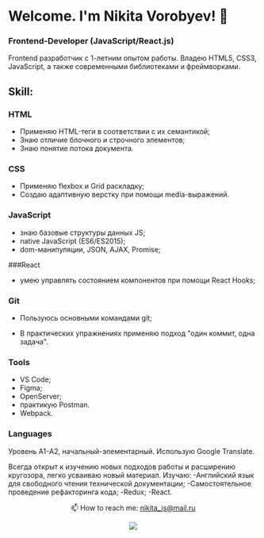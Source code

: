 # Welcome. I'm Nikita Vorobyev! 👋
### Frontend-Developer (JavaScript/React.js)

Frontend разработчик с 1-летним опытом работы. Владею HTML5, CSS3, JavaScript, а также современными библиотеками и фреймворками.

## Skill:

### HTML
- Применяю HTML-теги в соответствии с их семантикой;
- Знаю отличие блочного и строчного элементов;
- Знаю понятие потока документа.

### CSS
- Применяю flexbox и Grid раскладку;
- Создаю адаптивную верстку при помощи media-выражений.


### JavaScript 
- знаю базовые структуры данных JS;
-  native JavaScript (ES6/ES2015);
-  dom-манипуляции, JSON, AJAX, Promise;
<!-- - умею работать с асинхронными функциями;
- использую современные возможности ECMAScript 2015+. -->

###React
- умею управлять состоянием компонентов при помощи React Hooks;

<!-- ### React
- умею создавать приложения при помощи Create React App;
- умею создавать отдельные страницы при помощи React Router;
- умею управлять состоянием компонентов при помощи React Hooks; -->

### Git
- Пользуюсь основными командами git;
<!-- - умею создавать пулл реквесты; -->
- В практических упражнениях применяю подход "один коммит, одна задача".

### Tools
- VS Code;
- Figma;
- OpenServer;
- практикую Postman.
- Webpack.
<!-- В качестве основной рабочей ОС использую Windows 10. Для кодинга пользуюсь VS Code с множеством доп.плагинов, ускоряющих и корректирующих процесс кодинга. -->

### Languages
Уровень A1-А2, начальный-элементарный. Использую Google Translate.

Всегда открыт к изучению новых подходов работы и расширению кругозора, легко усваиваю новый материал.
Изучаю:
-Английский язык для свободного чтения технической документации;
-Самостоятельное проведение рефакторинга кода;
-Redux;
-React.

<p align="center">📫 How to reach me: <a href="mailto:nikita_js@mail.ru">nikita_js@mail.ru</a></p>
  
<p align='center'>
    <a href="https://t.me/Vorobey_071">
       <img src="https://img.shields.io/badge/Telegram-2CA5E0?style=for-the-badge&logo=telegram&logoColor=white"/>
   </a>
   </p>

<!--
**NikV020/NikV020** is a ✨ _special_ ✨ repository because its `README.md` (this file) appears on your GitHub profile.

Here are some ideas to get you started:

- 🔭 I’m currently working on ...
- 🌱 I’m currently learning ...
- 👯 I’m looking to collaborate on ...
- 🤔 I’m looking for help with ...
- 💬 Ask me about ...
- 📫 How to reach me: ...
- 😄 Pronouns: ...
- ⚡ Fun fact: ...
-->
